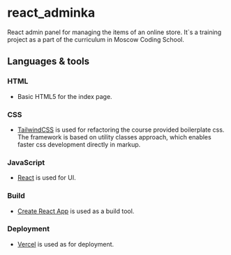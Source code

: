 # react_adminka
React admin panel for managing the items of an online store.
It`s a training project as a part of the curriculum in Moscow Coding School.

## Languages & tools

### HTML

- Basic HTML5 for the index page.

### CSS

- [TailwindCSS](https://tailwindcss.com/) is used for refactoring the course provided boilerplate css.
The framework is based on utility classes approach, which enables faster css development directly in markup.

### JavaScript
- [React](http://facebook.github.io/react) is used for UI.

### Build
- [Create React App](https://create-react-app.dev/) is used as a build tool.

### Deployment
- [Vercel](https://vercel.com/) is used as for deployment. 




